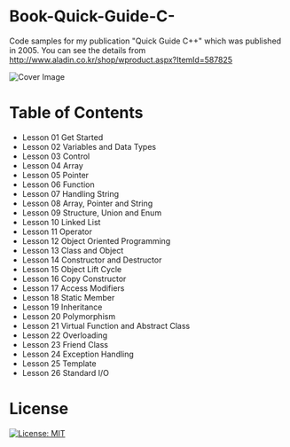 # Book-Quick-Guide-C-
Code samples for my publication "Quick Guide C++" which was published in 2005. You can see the details from http://www.aladin.co.kr/shop/wproduct.aspx?ItemId=587825

![Cover Image](http://image3.kangcom.com/2005/09/b_pic/200509290015.jpg?raw=true "Quick Guide C++")

# Table of Contents

* Lesson 01 Get Started 
* Lesson 02 Variables and Data Types
* Lesson 03 Control 
* Lesson 04 Array 
* Lesson 05 Pointer 
* Lesson 06 Function 
* Lesson 07 Handling String
* Lesson 08 Array, Pointer and String
* Lesson 09 Structure, Union and Enum 
* Lesson 10 Linked List
* Lesson 11 Operator 
* Lesson 12 Object Oriented Programming
* Lesson 13 Class and Object
* Lesson 14 Constructor and Destructor 
* Lesson 15 Object Lift Cycle 
* Lesson 16 Copy Constructor
* Lesson 17 Access Modifiers 
* Lesson 18 Static Member
* Lesson 19 Inheritance 
* Lesson 20 Polymorphism 
* Lesson 21 Virtual Function and Abstract Class
* Lesson 22 Overloading
* Lesson 23 Friend Class
* Lesson 24 Exception Handling
* Lesson 25 Template
* Lesson 26 Standard I/O

# License
[![License: MIT](https://img.shields.io/badge/License-MIT-yellow.svg)](https://opensource.org/licenses/MIT)

